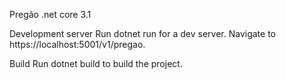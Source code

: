 Pregão
.net core 3.1

Development server
Run dotnet run for a dev server. Navigate to https://localhost:5001/v1/pregao. 

Build
Run dotnet build to build the project. 
